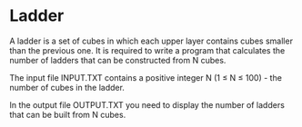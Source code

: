 # Ladder

A ladder is a set of cubes in which each upper layer contains cubes smaller than the previous one. It is required to write a program that calculates the number of ladders that can be constructed from N cubes.

The input file INPUT.TXT contains a positive integer N (1 ≤ N ≤ 100) - the number of cubes in the ladder.

In the output file OUTPUT.TXT you need to display the number of ladders that can be built from N cubes.
